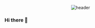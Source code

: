 <div align="center">
  <img alt="header" src="https://capsule-render.vercel.app/api?type=waving&color=262B94&width=100%&height=150&section=header"/>
</div>


### Hi there 👋

<!--
**Walttinho/Walttinho** is a ✨ _special_ ✨ repository because its `README.md` (this file) appears on your GitHub profile.

Here are some ideas to get you started:

- 🔭 I’m currently working on ...
- 🌱 I’m currently learning ...
- 👯 I’m looking to collaborate on ...
- 🤔 I’m looking for help with ...
- 💬 Ask me about ...
- 📫 How to reach me: ...
- 😄 Pronouns: ...
- ⚡ Fun fact: ...
-->
